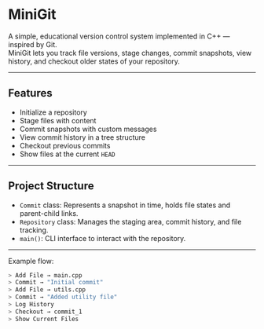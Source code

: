 # MiniGit 

A simple, educational version control system implemented in C++ — inspired by Git.  
MiniGit lets you track file versions, stage changes, commit snapshots, view history, and checkout older states of your repository.

---

## Features

- Initialize a repository
- Stage files with content
- Commit snapshots with custom messages
- View commit history in a tree structure
- Checkout previous commits
- Show files at the current `HEAD`

---

## Project Structure

- `Commit` class: Represents a snapshot in time, holds file states and parent-child links.
- `Repository` class: Manages the staging area, commit history, and file tracking.
- `main()`: CLI interface to interact with the repository.

---

Example flow:

```bash
> Add File → main.cpp
> Commit → "Initial commit"
> Add File → utils.cpp
> Commit → "Added utility file"
> Log History
> Checkout → commit_1
> Show Current Files


